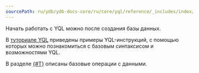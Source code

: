 ```yaml
---
sourcePath: ru/ydb/ydb-docs-core/ru/core/yql/reference/_includes/index/start.md
---
```

Начать работать с YQL можно после создания базы данных. 

В [туториале YQL](../../../tutorial/) приведены примеры YQL-инструкций, с помощью которых можно познакомиться с базовым синтаксисом и возможностями YQL. 

В разделе [{#T}](../../../../operations/crud.md) описаны базовые операции с данными.
